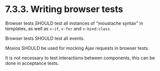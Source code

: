 # 7.3.3. Writing browser tests

Browser tests SHOULD test all instances of "moustache syntax" in templates, as well
as `v-if`, `v-for` and `v-bind:class`.

Browser tests SHOULD test all events.

Moxios SHOULD be used for mocking Ajax requests in browser tests.

It is not necessary to test interactions between components, this can be done in
acceptance tests.
